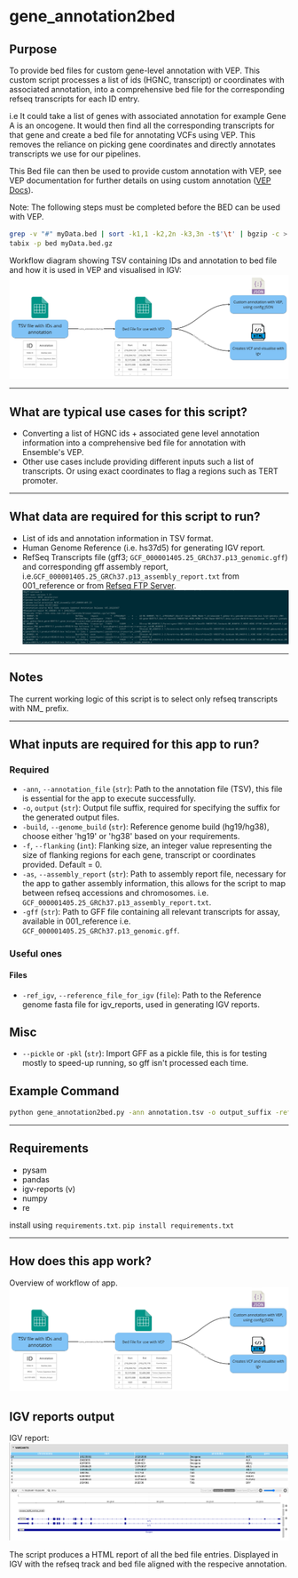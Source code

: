 # gene_annotation2bed

## Purpose
To provide bed files for custom gene-level annotation with VEP.
This custom script processes a list of ids (HGNC, transcript) or coordinates with associated annotation, into a comprehensive bed file for the corresponding refseq transcripts for each ID entry.

i.e It could take a list of genes with associated annotation for example Gene A is an oncogene.
It would then find all the corresponding transcripts for that gene and create a bed file for annotating VCFs using VEP. This removes the reliance on picking gene coordinates and directly annotates transcripts we use for our pipelines.

This Bed file can then be used to provide custom annotation with VEP, see VEP documentation for further details on using custom annotation ([VEP Docs](https://www.ensembl.org/info/docs/tools/vep/script/vep_custom.html)).

Note: The following steps must be completed before the BED can be used with VEP.

```bash
grep -v "#" myData.bed | sort -k1,1 -k2,2n -k3,3n -t$'\t' | bgzip -c > myData.bed.gz
tabix -p bed myData.bed.gz
```

Workflow diagram showing TSV containing IDs and annotation to bed file and how it is used in VEP and visualised in IGV:
![Workflow diagram showing TSV containing IDs and annotation to bed file and how it is used in VEP and visualised in IGV using a VCF](https://raw.githubusercontent.com/eastgenomics/gene_annotation2bed/sprint_2/Workflow.png)

---
## What are typical use cases for this script?

- Converting a list of HGNC ids + associated gene level annotation information
  into a comprehensive bed file for annotation with Ensemble's VEP.
- Other use cases include providing different inputs such a list of transcripts.
  Or using exact coordinates to flag a regions such as TERT promoter.

---
## What data are required for this script to run?

- List of ids and annotation information in TSV format.
- Human Genome Reference (i.e. hs37d5) for generating IGV report.
- RefSeq Transcripts file (gff3; `GCF_000001405.25_GRCh37.p13_genomic.gff`) and corresponding gff assembly report, i.e.`GCF_000001405.25_GRCh37.p13_assembly_report.txt` from 001_reference
  or from [Refseq FTP Server](https://ftp.ncbi.nlm.nih.gov/genomes/refseq/vertebrate_mammalian/Homo_sapiens/all_assembly_versions/).
![Image of refseq tsv structure, first 15 lines](images/image.png)

---
## Notes
The current working logic of this script is to select only refseq transcripts with NM_ prefix.

---

## What inputs are required for this app to run?

### Required
- `-ann`, `--annotation_file` (`str`): Path to the annotation file (TSV), this file is essential for the app to execute successfully.
- `-o`, `output` (`str`): Output file suffix, required for specifying the suffix for the generated output files.
- `-build`, `--genome_build` (`str`): Reference genome build (hg19/hg38), choose either 'hg19' or 'hg38' based on your requirements.
- `-f`, `--flanking` (`int`): Flanking size, an integer value representing the size of flanking regions for each gene, transcript or coordinates provided. Default = 0.
- `-as`, `--assembly_report` (`str`): Path to assembly report file, necessary for the app to gather assembly information, this allows for the script to map between refseq accessions and chromosomes. i.e. `GCF_000001405.25_GRCh37.p13_assembly_report.txt`.
- `-gff` (`str`): Path to GFF file containing all relevant transcripts for assay, available in 001_reference i.e. `GCF_000001405.25_GRCh37.p13_genomic.gff`.

### Useful ones

#### Files
- `-ref_igv`, `--reference_file_for_igv` (`file`): Path to the Reference genome fasta file for igv_reports, used in generating IGV reports.

## Misc
- `--pickle` or `-pkl` (`str`): Import GFF as a pickle file, this is for testing mostly to speed-up running, so gff isn't processed each time.

## Example Command

```bash
python gene_annotation2bed.py -ann annotation.tsv -o output_suffix -ref hg38 -f 5 --assembly_report assembly_report.txt -ref_igv ref_genome.fasta --hgnc_dump_path hgnc_info.tsv -gff your_file.gff -pickle pickle_file.pkl
```

---

## Requirements

- pysam
- pandas
- igv-reports (v)
- numpy
- re

install using `requirements.txt`. `pip install requirements.txt`

---

## How does this app work?
Overview of workflow of app.
![Workflow diagram showing TSV containing IDs and annotation to bed file and how it is used in VEP and visualised in IGV using a VCF](https://raw.githubusercontent.com/eastgenomics/gene_annotation2bed/sprint_2/Workflow.png)

## IGV reports output

IGV report:
![image](<https://raw.githubusercontent.com/eastgenomics/gene_annotation2bed/dev/data/demo/demo_igv_reports.png>)

The script produces a HTML report of all the bed file entries. Displayed in IGV with the refseq track
and bed file aligned with the respecive annotation.


